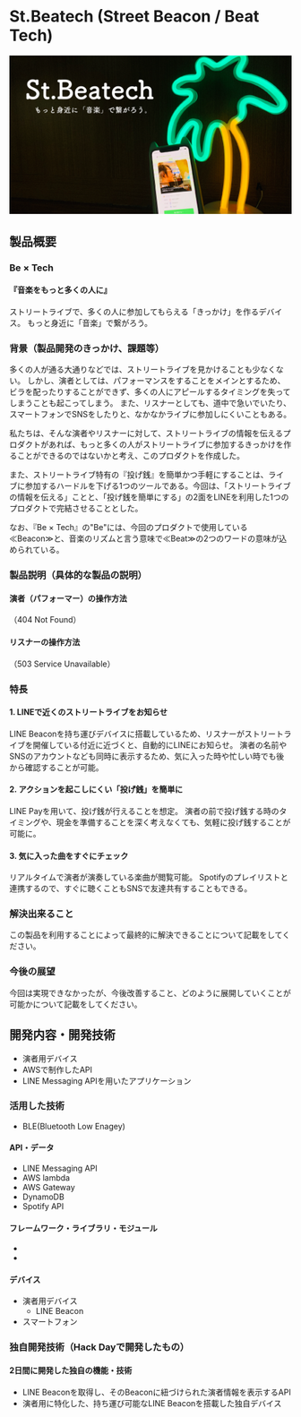 # St.Beatech (Street Beacon / Beat Tech)
[![St.Beatech](image.png)](https://www.youtube.com/watch?v=G5rULR53uMk)

## 製品概要
### Be × Tech
#### 『音楽をもっと多くの人に』

ストリートライブで、多くの人に参加してもらえる「きっかけ」を作るデバイス。
もっと身近に「音楽」で繋がろう。

### 背景（製品開発のきっかけ、課題等）
多くの人が通る大通りなどでは、ストリートライブを見かけることも少なくない。
しかし、演者としては、パフォーマンスをすることをメインとするため、ビラを配ったりすることができず、多くの人にアピールするタイミングを失ってしまうことも起こってしまう。
また、リスナーとしても、道中で急いでいたり、スマートフォンでSNSをしたりと、なかなかライブに参加しにくいこともある。

私たちは、そんな演者やリスナーに対して、ストリートライブの情報を伝えるプロダクトがあれば、もっと多くの人がストリートライブに参加するきっかけを作ることができるのではないかと考え、このプロダクトを作成した。

また、ストリートライブ特有の『投げ銭』を簡単かつ手軽にすることは、ライブに参加するハードルを下げる1つのツールである。今回は、「ストリートライブの情報を伝える」ことと、「投げ銭を簡単にする」の2面をLINEを利用した1つのプロダクトで完結させることとした。

なお、『Be × Tech』の"Be"には、今回のプロダクトで使用している≪Beacon≫と、音楽のリズムと言う意味で≪Beat≫の2つのワードの意味が込められている。


### 製品説明（具体的な製品の説明）
#### 演者（パフォーマー）の操作方法
（404 Not Found）

#### リスナーの操作方法
（503 Service Unavailable）

### 特長

#### 1. LINEで近くのストリートライブをお知らせ
LINE Beaconを持ち運びデバイスに搭載しているため、リスナーがストリートライブを開催している付近に近づくと、自動的にLINEにお知らせ。
演者の名前やSNSのアカウントなども同時に表示するため、気に入った時や忙しい時でも後から確認することが可能。

#### 2. アクションを起こしにくい「投げ銭」を簡単に
LINE Payを用いて、投げ銭が行えることを想定。
演者の前で投げ銭する時のタイミングや、現金を準備することを深く考えなくても、気軽に投げ銭することが可能に。

#### 3. 気に入った曲をすぐにチェック
リアルタイムで演者が演奏している楽曲が閲覧可能。
Spotifyのプレイリストと連携するので、すぐに聴くこともSNSで友達共有することもできる。

### 解決出来ること
この製品を利用することによって最終的に解決できることについて記載をしてください。

### 今後の展望
今回は実現できなかったが、今後改善すること、どのように展開していくことが可能かについて記載をしてください。


## 開発内容・開発技術
* 演者用デバイス
* AWSで制作したAPI
* LINE Messaging APIを用いたアプリケーション

### 活用した技術
* BLE(Bluetooth Low Enagey)

#### API・データ
* LINE Messaging API
* AWS lambda
* AWS Gateway
* DynamoDB
* Spotify API

#### フレームワーク・ライブラリ・モジュール
* 
* 

#### デバイス
* 演者用デバイス
    * LINE Beacon 
* スマートフォン


### 独自開発技術（Hack Dayで開発したもの）
#### 2日間に開発した独自の機能・技術
* LINE Beaconを取得し、そのBeaconに紐づけられた演者情報を表示するAPI
* 演者用に特化した、持ち運び可能なLINE Beaconを搭載した独自デバイス